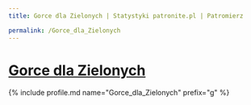 ```yaml
---
title: Gorce dla Zielonych | Statystyki patronite.pl | Patromierz

permalink: /Gorce_dla_Zielonych
---
```


# [Gorce dla Zielonych](https://patronite.pl/Gorce_dla_Zielonych)

{% include profile.md name="Gorce_dla_Zielonych" prefix="g" %}
